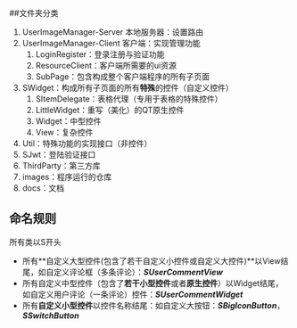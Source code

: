 ##文件夹分类

1. UserImageManager-Server 本地服务器：设置路由
2. UserImageManager-Client  客户端：实现管理功能
   1. LoginRegister：登录注册与验证功能
   2. ResourceClient：客户端所需要的ui资源
   3. SubPage：包含构成整个客户端程序的所有子页面
3. SWidget：构成所有子页面的所有**特殊**的控件（自定义控件）
   1. SItemDelegate：表格代理（专用于表格的特殊控件）
   2. LittleWidget：重写（美化）的QT原生控件
   3. Widget：中型控件
   4. View：复杂控件
4. Util：特殊功能的实现接口（非控件）
5. SJwt：登陆验证接口
6. ThirdParty：第三方库
7. images：程序运行的仓库
8. docs：文档

## 命名规则

所有类以S开头

* 所有**自定义大型控件(包含了若干自定义小控件或自定义大控件)**以View结尾，如自定义评论框（多条评论）：***SUserCommentView***
* 所有自定义中型控件（包含了**若干小型控件**或者**原生控件**）以Widget结尾，如自定义用户评论（一条评论）控件：***SUserCommentWidget***
* 所有**自定义小型控件**以控件名称结尾：如自定义大按钮：***SBigIconButton***，***SSwitchButton***

